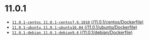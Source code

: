 # 11.0.1

+ [`11.0.1-centos`, `11.0.1-centos7.6.1810` (/11.0.1/centos/Dockerfile) ](/11.0.1/centos/Dockerfile)
+ [`11.0.1-ubuntu`, `11.0.1-ubuntu16.04` (/11.0.1/ubuntu/Dockerfile) ](/11.0.1/ubuntu/Dockerfile)
+ [`11.0.1-debian`, `11.0.1-debian9.6` (/11.0.1/debian/Dockerfile) ](/11.0.1/debian/Dockerfile)
